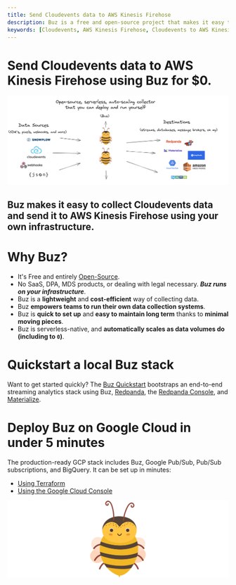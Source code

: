 ```yaml
---
title: Send Cloudevents data to AWS Kinesis Firehose
description: Buz is a free and open-source project that makes it easy to collect, validate, and load Cloudevents data to AWS Kinesis Firehose.
keywords: [Cloudevents, AWS Kinesis Firehose, Cloudevents to AWS Kinesis Firehose, event tracking, free, open-source, Buz]
---
```


# Send Cloudevents data to AWS Kinesis Firehose using Buz for $0.

![buzflow](../../../../../static/img/buzflow.png)


## Buz makes it easy to collect Cloudevents data and send it to AWS Kinesis Firehose using your **own infrastructure**.


# Why Buz?

- It's Free and entirely [Open-Source](https://github.com/silverton-io/buz).
- No SaaS, DPA, MDS products, or dealing with legal necessary. ***Buz runs on your infrastructure***.
- Buz is a **lightweight** and **cost-efficient** way of collecting data.
- Buz **empowers teams to run their own data collection systems**.
- Buz is **quick to set up** and **easy to maintain long term** thanks to **minimal moving pieces**.
- Buz is serverless-native, and **automatically scales as data volumes do (including to `0`)**.


# Quickstart a local Buz stack

Want to get started quickly? The [Buz Quickstart](/examples/quickstart) bootstraps an end-to-end streaming analytics stack using Buz, [Redpanda](https://redpanda.com/?utm_medium=hipanda&utm_source=buz), the [Redpanda Console](https://docs.redpanda.com/docs/console/?utm_medium=hipanda&utm_source=buz), and [Materialize](https://materialize.com/?utm_medium=himaterialize&utm_source=buz).


# Deploy Buz on Google Cloud in under 5 minutes

The production-ready GCP stack includes Buz, Google Pub/Sub, Pub/Sub subscriptions, and BigQuery. It can be set up in minutes:

- [Using Terraform](/production-deployment/gcp/terraform)
- [Using the Google Cloud Console](/production-deployment/gcp/console)


![buzz](../../../../../static/img/buzz.png)
